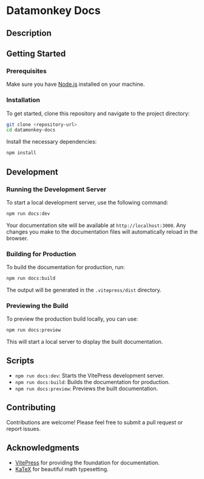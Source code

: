 # Datamonkey Docs

## Description

## Getting Started

### Prerequisites

Make sure you have [Node.js](https://nodejs.org/) installed on your machine.

### Installation

To get started, clone this repository and navigate to the project directory:

```bash
git clone <repository-url>
cd datamonkey-docs
```

Install the necessary dependencies:

```bash
npm install
```

## Development

### Running the Development Server

To start a local development server, use the following command:

```bash
npm run docs:dev
```

Your documentation site will be available at `http://localhost:3000`. Any changes you make to the documentation files will automatically reload in the browser.

### Building for Production

To build the documentation for production, run:

```bash
npm run docs:build
```

The output will be generated in the `.vitepress/dist` directory.

### Previewing the Build

To preview the production build locally, you can use:

```bash
npm run docs:preview
```

This will start a local server to display the built documentation.

## Scripts

- `npm run docs:dev`: Starts the VitePress development server.
- `npm run docs:build`: Builds the documentation for production.
- `npm run docs:preview`: Previews the built documentation.

## Contributing

Contributions are welcome! Please feel free to submit a pull request or report issues.

## Acknowledgments

- [VitePress](https://vitepress.vuejs.org/) for providing the foundation for documentation.
- [KaTeX](https://katex.org/) for beautiful math typesetting.
